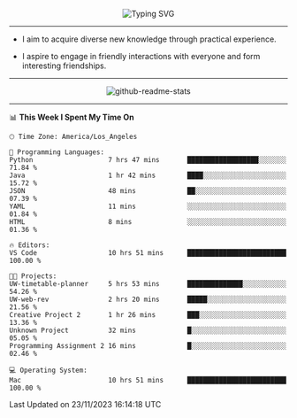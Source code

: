 <p align="center">
  <img src="https://readme-typing-svg.demolab.com?font=Fira+Code&weight=500&size=32&duration=2500&pause=1600&center=true&vCenter=true&random=false&width=1024&height=64&lines=Hi+there+%F0%9F%91%8B;I'm+delighted+you+could+make+it+here+%F0%9F%8E%89;I'm+Harry%2C+a+college+student+still+finding+my+way" alt="Typing SVG" />
</p>


---


- I aim to acquire diverse new knowledge through practical experience.

- I aspire to engage in friendly interactions with everyone and form interesting friendships.


---


<p align="center">
  <img src="https://github-readme-stats.vercel.app/api?username=Harry-Jing&show_icons=true" alt="github-readme-stats"/>
</p>


---

<!--START_SECTION:waka-->
📊 **This Week I Spent My Time On** 

```text
🕑︎ Time Zone: America/Los_Angeles

💬 Programming Languages: 
Python                   7 hrs 47 mins       ██████████████████░░░░░░░   71.84 % 
Java                     1 hr 42 mins        ████░░░░░░░░░░░░░░░░░░░░░   15.72 % 
JSON                     48 mins             ██░░░░░░░░░░░░░░░░░░░░░░░   07.39 % 
YAML                     11 mins             ░░░░░░░░░░░░░░░░░░░░░░░░░   01.84 % 
HTML                     8 mins              ░░░░░░░░░░░░░░░░░░░░░░░░░   01.36 % 

🔥 Editors: 
VS Code                  10 hrs 51 mins      █████████████████████████   100.00 % 

🐱‍💻 Projects: 
UW-timetable-planner     5 hrs 53 mins       ██████████████░░░░░░░░░░░   54.26 % 
UW-web-rev               2 hrs 20 mins       █████░░░░░░░░░░░░░░░░░░░░   21.56 % 
Creative Project 2       1 hr 26 mins        ███░░░░░░░░░░░░░░░░░░░░░░   13.36 % 
Unknown Project          32 mins             █░░░░░░░░░░░░░░░░░░░░░░░░   05.05 % 
Programming Assignment 2 16 mins             █░░░░░░░░░░░░░░░░░░░░░░░░   02.46 % 

💻 Operating System: 
Mac                      10 hrs 51 mins      █████████████████████████   100.00 % 
```


 Last Updated on 23/11/2023 16:14:18 UTC
<!--END_SECTION:waka-->
